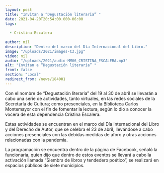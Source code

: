 ```yaml
---
layout: post
title: "Invitan a “Degustación literaria” "
date: 2021-04-20T20:54:00.000-06:00
tags:
  
  - Cristina Escalera
  
author: nil
description: "Dentro del marco del Día Internacional del Libro."
image: "/uploads/2021/images-C3.jpg"
video: nil
audio: "/uploads/2021/audio-MM06_CRISTINA_ESCALERA.mp3"
alt: "Invitan a “Degustación literaria” "
front: false
section: "Local"
redirect_from: /news/184001
---
```


Con el nombre de “Degustación literaria” del 19 al 30 de abril se llevarán a cabo una serie de actividades, tanto virtuales, en las redes sociales de la Secretaría de Cultura; como presenciales, en la Biblioteca Carlos Montemayor con el fin de fomentar la lectura, según lo dio a conocer la vocera de esta dependencia Cristina Escalera.

Estas actividades se encuentran en el marco del Día Internacional del Libro y del Derecho de Autor, que se celebra el 23 de abril, llevándose a cabo acciones presenciales con las debidas medidas de aforo y otras acciones relacionadas con la pandemia.

La programación se encuentra dentro de la página de Facebook, señaló la funcionaria, quien dijo que dentro de estos eventos se llevará a cabo la activación llamada “Siembra de libros y tendedero poético”, se realizará en espacios públicos de siete municipios.
